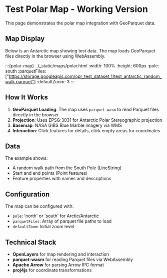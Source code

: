 # Test Polar Map - Working Version

This page demonstrates the polar map integration with GeoParquet data.

## Map Display

Below is an Antarctic map showing test data. The map loads GeoParquet files directly in the browser using WebAssembly.

:::{polar-map} ../_static/maps/polar.html
:width: 100%
:height: 600px
:pole: south
:parquetFiles: ["https://storage.googleapis.com/opr_test_dataset_1/test_antarctic_random_walk.parquet"]
:defaultZoom: 3
:::

## How It Works

1. **GeoParquet Loading**: The map uses `parquet-wasm` to read Parquet files directly in the browser
2. **Projection**: Uses EPSG:3031 for Antarctic Polar Stereographic projection
3. **Basemap**: NASA GIBS Blue Marble imagery via WMS
4. **Interaction**: Click features for details, click empty areas for coordinates

## Data

The example shows:
- A random walk path from the South Pole (LineString)
- Start and end points (Point features)
- Feature properties with names and descriptions

## Configuration

The map can be configured with:
- `pole`: 'north' or 'south' for Arctic/Antarctic
- `parquetFiles`: Array of parquet file paths to load
- `defaultZoom`: Initial zoom level

## Technical Stack

- **OpenLayers** for map rendering and interaction
- **parquet-wasm** for reading Parquet files via WebAssembly
- **Apache Arrow** for parsing Arrow IPC format
- **proj4js** for coordinate transformations
